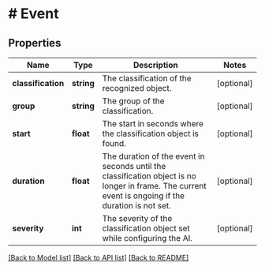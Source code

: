 # # Event

## Properties

Name | Type | Description | Notes
------------ | ------------- | ------------- | -------------
**classification** | **string** | The classification of the recognized object. | [optional]
**group** | **string** | The group of the classification. | [optional]
**start** | **float** | The start in seconds where the classification object is found. | [optional]
**duration** | **float** | The duration of the event in seconds until the classification object is no longer in frame. The current event is ongoing if the duration is not set. | [optional]
**severity** | **int** | The severity of the classification object set while configuring the AI. | [optional]

[[Back to Model list]](../../README.md#models) [[Back to API list]](../../README.md#endpoints) [[Back to README]](../../README.md)
